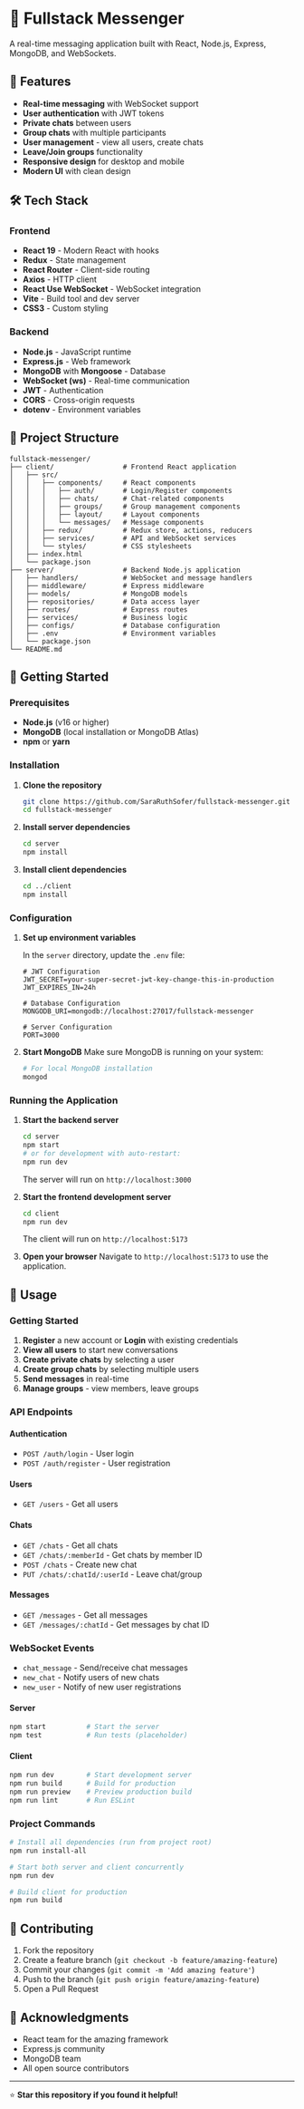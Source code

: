 # 💬 Fullstack Messenger

A real-time messaging application built with React, Node.js, Express, MongoDB, and WebSockets.

## 🚀 Features

- **Real-time messaging** with WebSocket support
- **User authentication** with JWT tokens
- **Private chats** between users
- **Group chats** with multiple participants
- **User management** - view all users, create chats
- **Leave/Join groups** functionality
- **Responsive design** for desktop and mobile
- **Modern UI** with clean design

## 🛠️ Tech Stack

### Frontend
- **React 19** - Modern React with hooks
- **Redux** - State management
- **React Router** - Client-side routing
- **Axios** - HTTP client
- **React Use WebSocket** - WebSocket integration
- **Vite** - Build tool and dev server
- **CSS3** - Custom styling

### Backend
- **Node.js** - JavaScript runtime
- **Express.js** - Web framework
- **MongoDB** with **Mongoose** - Database
- **WebSocket (ws)** - Real-time communication
- **JWT** - Authentication
- **CORS** - Cross-origin requests
- **dotenv** - Environment variables

## 📁 Project Structure

```
fullstack-messenger/
├── client/                 # Frontend React application
│   ├── src/
│   │   ├── components/     # React components
│   │   │   ├── auth/       # Login/Register components
│   │   │   ├── chats/      # Chat-related components
│   │   │   ├── groups/     # Group management components
│   │   │   ├── layout/     # Layout components
│   │   │   └── messages/   # Message components
│   │   ├── redux/          # Redux store, actions, reducers
│   │   ├── services/       # API and WebSocket services
│   │   └── styles/         # CSS stylesheets
│   ├── index.html
│   └── package.json
├── server/                 # Backend Node.js application
│   ├── handlers/           # WebSocket and message handlers
│   ├── middleware/         # Express middleware
│   ├── models/             # MongoDB models
│   ├── repositories/       # Data access layer
│   ├── routes/             # Express routes
│   ├── services/           # Business logic
│   ├── configs/            # Database configuration
│   ├── .env                # Environment variables
│   └── package.json
└── README.md
```

## 🚀 Getting Started

### Prerequisites

- **Node.js** (v16 or higher)
- **MongoDB** (local installation or MongoDB Atlas)
- **npm** or **yarn**

### Installation

1. **Clone the repository**
   ```bash
   git clone https://github.com/SaraRuthSofer/fullstack-messenger.git
   cd fullstack-messenger
   ```

2. **Install server dependencies**
   ```bash
   cd server
   npm install
   ```

3. **Install client dependencies**
   ```bash
   cd ../client
   npm install
   ```

### Configuration

1. **Set up environment variables**
   
   In the `server` directory, update the `.env` file:
   ```env
   # JWT Configuration
   JWT_SECRET=your-super-secret-jwt-key-change-this-in-production
   JWT_EXPIRES_IN=24h
   
   # Database Configuration
   MONGODB_URI=mongodb://localhost:27017/fullstack-messenger
   
   # Server Configuration
   PORT=3000
   ```

2. **Start MongoDB**
   Make sure MongoDB is running on your system:
   ```bash
   # For local MongoDB installation
   mongod
   ```

### Running the Application

1. **Start the backend server**
   ```bash
   cd server
   npm start
   # or for development with auto-restart:
   npm run dev
   ```
   The server will run on `http://localhost:3000`

2. **Start the frontend development server**
   ```bash
   cd client
   npm run dev
   ```
   The client will run on `http://localhost:5173`

3. **Open your browser**
   Navigate to `http://localhost:5173` to use the application.

## 📖 Usage

### Getting Started
1. **Register** a new account or **Login** with existing credentials
2. **View all users** to start new conversations
3. **Create private chats** by selecting a user
4. **Create group chats** by selecting multiple users
5. **Send messages** in real-time
6. **Manage groups** - view members, leave groups

### API Endpoints

#### Authentication
- `POST /auth/login` - User login
- `POST /auth/register` - User registration

#### Users
- `GET /users` - Get all users

#### Chats
- `GET /chats` - Get all chats
- `GET /chats/:memberId` - Get chats by member ID
- `POST /chats` - Create new chat
- `PUT /chats/:chatId/:userId` - Leave chat/group

#### Messages
- `GET /messages` - Get all messages
- `GET /messages/:chatId` - Get messages by chat ID

### WebSocket Events

- `chat_message` - Send/receive chat messages
- `new_chat` - Notify users of new chats
- `new_user` - Notify of new user registrations



#### Server
```bash
npm start          # Start the server
npm test           # Run tests (placeholder)
```

#### Client
```bash
npm run dev        # Start development server
npm run build      # Build for production
npm run preview    # Preview production build
npm run lint       # Run ESLint
```

### Project Commands
```bash
# Install all dependencies (run from project root)
npm run install-all

# Start both server and client concurrently
npm run dev

# Build client for production
npm run build
```

## 🤝 Contributing

1. Fork the repository
2. Create a feature branch (`git checkout -b feature/amazing-feature`)
3. Commit your changes (`git commit -m 'Add amazing feature'`)
4. Push to the branch (`git push origin feature/amazing-feature`)
5. Open a Pull Request

## 🙏 Acknowledgments

- React team for the amazing framework
- Express.js community
- MongoDB team
- All open source contributors

---

⭐ **Star this repository if you found it helpful!**
